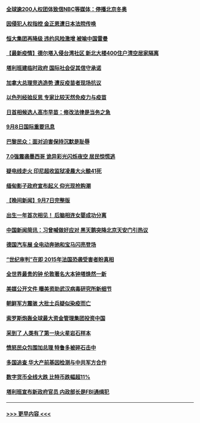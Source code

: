 #### [全球逾200人权团体致信NBC等媒体：停播北京冬奥](../pages/prog202/a103211265.md?t=09090351) 
#### [因侵犯人权指控 金正恩遭日本法院传唤](../pages/prog202/a103211079.md?t=09090351) 
#### [恒大集团再降级 违约风险激增 被喻中国雷曼](../pages/prog202/a103211152.md?t=09090351) 
#### [【最新疫情】德尔塔入侵台湾社区 新北大楼400住户清空居家隔离](../pages/prog202/a103211243.md?t=09090351) 
#### [塔利班建临时政府 国际社会促其信守承诺](../pages/prog202/a103211206.md?t=09090351) 
#### [加拿大总理竞选造势 遭反疫苗者现场抗议](../pages/prog202/a103211090.md?t=09090351) 
#### [以色列经验反思 专家比较天然免疫力与疫苗](../pages/prog202/a103211024.md?t=09090351) 
#### [日首相候选人高市早苗：修改法律是当务之急](../pages/prog202/a103211007.md?t=09090351) 
#### [9月8日国际重要讯息](../pages/prog202/a103210992.md?t=09090351) 
#### [巴黎民众：面对迫害保持沉默是耻辱](../pages/prog202/a103210943.md?t=09090351) 
#### [7.0强震袭墨西哥 诡异彩光闪烁夜空 居民惊慌逃](../pages/prog202/a103210828.md?t=09090351) 
#### [疑电线走火 印尼超收监狱凌晨大火酿41死](../pages/prog202/a103210805.md?t=09090351) 
#### [缅甸影子政府宣布起义 仰光现抢购潮](../pages/prog202/a103210512.md?t=09090351) 
#### [【晚间新闻】9月7日完整版](../pages/prog202/a103210668.md?t=09090351) 
#### [出生一年首次相见！ 后脑相连女婴成功分离](../pages/prog202/a103210138.md?t=09090351) 
#### [中国新闻简讯：习曾喊做好应对 黑天鹅突降北京天安门引热议](../pages/prog202/a103209423.md?t=09090351) 
#### [德国汽车展 全电动奔驰和宝马闪亮登场](../pages/prog202/a103210537.md?t=09090351) 
#### [“世纪审判”在即 2015年法国恐袭受害者盼真相](../pages/prog202/a103210533.md?t=09090351) 
#### [全世界最贵的钟 伦敦著名大本钟塔焕然一新](../pages/prog202/a103210516.md?t=09090351) 
#### [美媒公开文件 曝美资助武汉病毒研究所新细节](../pages/prog202/a103210139.md?t=09090351) 
#### [朝鲜军方震骇 大批士兵疑似染疫而亡](../pages/prog202/a103210076.md?t=09090351) 
#### [索罗斯炮轰全球最大资金管理集团投资中国](../pages/prog202/a103210500.md?t=09090351) 
#### [采到了 人类有了第一块火星岩石样本](../pages/prog202/a103210491.md?t=09090351) 
#### [愤怒民众包围加总理 特鲁多被碎石击中](../pages/prog202/a103210489.md?t=09090351) 
#### [多国追查 华大产前基因检测与中共军方合作](../pages/prog202/a103210481.md?t=09090351) 
#### [数字货币全线大跌 比特币跌幅超11%](../pages/prog202/a103210475.md?t=09090351) 
#### [塔利班宣布新政府官员 内政部长是FBI通缉犯](../pages/prog202/a103210451.md?t=09090351) 

----
#### [ >>> 更早内容 <<< ](../indexes/prog202-earlier.md)
